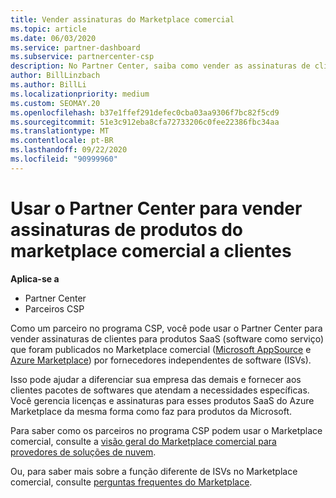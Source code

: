 ```yaml
---
title: Vender assinaturas do Marketplace comercial
ms.topic: article
ms.date: 06/03/2020
ms.service: partner-dashboard
ms.subservice: partnercenter-csp
description: No Partner Center, saiba como vender as assinaturas de clientes para produtos de SaaS publicados no mercado comercial por ISVs (fornecedores independentes de software).
author: BillLinzbach
ms.author: BillLi
ms.localizationpriority: medium
ms.custom: SEOMAY.20
ms.openlocfilehash: b37e1ffef291defec0cba03aa9306f7bc82f5cd9
ms.sourcegitcommit: 51e3c912eba8cfa72733206c0fee22386fbc34aa
ms.translationtype: MT
ms.contentlocale: pt-BR
ms.lasthandoff: 09/22/2020
ms.locfileid: "90999960"
---
```

# <a name="use-partner-center-to-sell-customers-subscriptions-to-commercial-marketplace-products"></a>Usar o Partner Center para vender assinaturas de produtos do marketplace comercial a clientes

**Aplica-se a**

- Partner Center
- Parceiros CSP

Como um parceiro no programa CSP, você pode usar o Partner Center para vender assinaturas de clientes para produtos SaaS (software como serviço) que foram publicados no Marketplace comercial ([Microsoft AppSource](https://appsource.microsoft.com/) e [Azure Marketplace](https://azuremarketplace.microsoft.com/)) por fornecedores independentes de software (ISVs).

Isso pode ajudar a diferenciar sua empresa das demais e fornecer aos clientes pacotes de softwares que atendam a necessidades específicas. Você gerencia licenças e assinaturas para esses produtos SaaS do Azure Marketplace da mesma forma como faz para produtos da Microsoft.

Para saber como os parceiros no programa CSP podem usar o Marketplace comercial, consulte a [visão geral do Marketplace comercial para provedores de soluções de nuvem](csp-commercial-marketplace-overview.md).

Ou, para saber mais sobre a função diferente de ISVs no Marketplace comercial, consulte [perguntas frequentes do Marketplace](/azure/marketplace/marketplace-faq-publisher-guide).